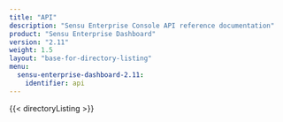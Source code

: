 ```yaml
---
title: "API"
description: "Sensu Enterprise Console API reference documentation"
product: "Sensu Enterprise Dashboard"
version: "2.11"
weight: 1.5
layout: "base-for-directory-listing"
menu: 
  sensu-enterprise-dashboard-2.11:
    identifier: api
---
```


{{< directoryListing >}}
